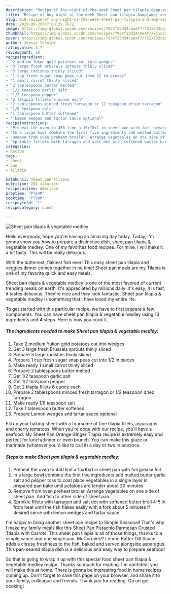 ```yaml
---
description: "Recipe of Any-night-of-the-week Sheet pan tilapia &amp;amp; vegetable medley"
title: "Recipe of Any-night-of-the-week Sheet pan tilapia &amp;amp; vegetable medley"
slug: 810-recipe-of-any-night-of-the-week-sheet-pan-tilapia-and-amp-vegetable-medley
date: 2020-09-29T07:00:39.767Z
image: https://img-global.cpcdn.com/recipes/7934f23d34caeaf7/751x532cq70/sheet-pan-tilapia-vegetable-medley-recipe-main-photo.jpg
thumbnail: https://img-global.cpcdn.com/recipes/7934f23d34caeaf7/751x532cq70/sheet-pan-tilapia-vegetable-medley-recipe-main-photo.jpg
cover: https://img-global.cpcdn.com/recipes/7934f23d34caeaf7/751x532cq70/sheet-pan-tilapia-vegetable-medley-recipe-main-photo.jpg
author: Jessie Schmidt
ratingvalue: 3.7
reviewcount: 10
recipeingredient:
- "2 medium Yukon gold potatoes cut into wedges"
- "3 large fresh Brussels sprouts thinly sliced"
- "3 large radishes thinly sliced"
- "1 cup fresh sugar snap peas cut into 12 in pieces"
- "1 small carrot thinly sliced"
- "2 tablespoons butter melted"
- "1/2 teaspoon garlic salt"
- "1/2 teaspoon pepper"
- "2 tilapia fillets 6 ounce each"
- "2 tablespoons minced fresh tarragon or 12 teaspoon dried tarragon"
- "1/8 teaspoon salt"
- "1 tablespoon butter softened"
- " Lemon wedges and tartar sauce optional"
recipeinstructions:
- "Preheat the oven to 450 line a 15x10x1 in sheet pan with foil grease foil"
- "In a large bowl combine the first five ingredients add melted butter garlic salt and pepper toss to coat place vegetables in a single layer in prepared pan bake until potatoes are tender about 20 minutes"
- "Remove from oven preheat broiler. Arrange vegetables on one side of sheet pan. Add fish to other side of sheet pan."
- "Sprinkle fillets with tarragon and salt dot with softened butter broil 4-5 in from heat until the fish flakes easily with a fork about 5 minutes if desired serve with lemon wedges and tartar sauce."
categories:
- Recipe
tags:
- sheet
- pan
- tilapia

katakunci: sheet pan tilapia 
nutrition: 202 calories
recipecuisine: American
preptime: "PT24M"
cooktime: "PT50M"
recipeyield: "1"
recipecategory: Lunch

---
```



![Sheet pan tilapia &amp; vegetable medley](https://img-global.cpcdn.com/recipes/7934f23d34caeaf7/751x532cq70/sheet-pan-tilapia-vegetable-medley-recipe-main-photo.jpg)

Hello everybody, hope you're having an amazing day today. Today, I'm gonna show you how to prepare a distinctive dish, sheet pan tilapia &amp; vegetable medley. One of my favorites food recipes. For mine, I will make it a bit tasty. This will be really delicious.

With the butteriest, flakiest fish ever! This easy sheet pan tilapia and veggies dinner comes together in no time! Sheet pan meals are my Tilapia is one of my favorite quick and easy meals.

Sheet pan tilapia &amp; vegetable medley is one of the most favored of current trending meals on earth. It's appreciated by millions daily. It's easy, it is fast, it tastes delicious. They're nice and they look fantastic. Sheet pan tilapia &amp; vegetable medley is something that I have loved my entire life.


To get started with this particular recipe, we have to first prepare a few components. You can have sheet pan tilapia &amp; vegetable medley using 13 ingredients and 4 steps. Here is how you cook it.

<!--inarticleads1-->

##### The ingredients needed to make Sheet pan tilapia &amp; vegetable medley:

1. Take 2 medium Yukon gold potatoes cut into wedges
1. Get 3 large fresh Brussels sprouts thinly sliced
1. Prepare 3 large radishes thinly sliced
1. Prepare 1 cup fresh sugar snap peas cut into 1/2 in pieces
1. Make ready 1 small carrot thinly sliced
1. Prepare 2 tablespoons butter melted
1. Get 1/2 teaspoon garlic salt
1. Get 1/2 teaspoon pepper
1. Get 2 tilapia fillets 6 ounce each
1. Prepare 2 tablespoons minced fresh tarragon or 1/2 teaspoon dried tarragon
1. Make ready 1/8 teaspoon salt
1. Take 1 tablespoon butter softened
1. Prepare  Lemon wedges and tartar sauce optional


Fill up your baking sheet with a foursome of fine tilapia fillets, asparagus and cherry tomatoes. When you&#39;re done with our recipe, you&#39;ll have a seafood. My Sheet Pan Orange Ginger Tilapia recipe is extremely easy and perfect for lunch/dinner or even brunch. You can make this glaze or marinade (whatever you&#39;d like to call it) a day or two in advance. 

<!--inarticleads2-->

##### Steps to make Sheet pan tilapia &amp; vegetable medley:

1. Preheat the oven to 450 line a 15x10x1 in sheet pan with foil grease foil
1. In a large bowl combine the first five ingredients add melted butter garlic salt and pepper toss to coat place vegetables in a single layer in prepared pan bake until potatoes are tender about 20 minutes
1. Remove from oven preheat broiler. Arrange vegetables on one side of sheet pan. Add fish to other side of sheet pan.
1. Sprinkle fillets with tarragon and salt dot with softened butter broil 4-5 in from heat until the fish flakes easily with a fork about 5 minutes if desired serve with lemon wedges and tartar sauce.


I&#39;m happy to bring another sheet pan recipe to Simple Seasonal! That&#39;s why I make my family meals like this Sheet Pan Pistachio Parmesan Crusted Tilapia with Carrots. This sheet pan tilapia is all of those things, thanks to a simple sauce and one single pan. McCormick® Lemon Butter Dill Sauce adds a citrusy freshness to the fish, baked and served alongside asparagus. This pan-seared tilapia dish is a delicious and easy way to prepare seafood! 

So that is going to wrap it up with this special food sheet pan tilapia &amp; vegetable medley recipe. Thanks so much for reading. I'm confident you will make this at home. There is gonna be interesting food in home recipes coming up. Don't forget to save this page on your browser, and share it to your family, colleague and friends. Thank you for reading. Go on get cooking!
